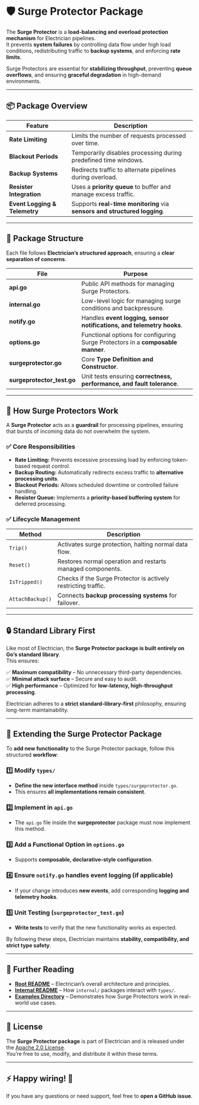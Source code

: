 # 🛡️ Surge Protector Package

The **Surge Protector** is a **load-balancing and overload protection mechanism** for Electrician pipelines.  
It prevents **system failures** by controlling data flow under high load conditions, redistributing traffic to **backup systems**, and enforcing **rate limits**.

Surge Protectors are essential for **stabilizing throughput**, preventing **queue overflows**, and ensuring **graceful degradation** in high-demand environments.

---

## 📦 Package Overview

| Feature                       | Description                                                               |
| ----------------------------- | ------------------------------------------------------------------------- |
| **Rate Limiting**             | Limits the number of requests processed over time.                        |
| **Blackout Periods**          | Temporarily disables processing during predefined time windows.           |
| **Backup Systems**            | Redirects traffic to alternate pipelines during overload.                 |
| **Resister Integration**      | Uses a **priority queue** to buffer and manage excess traffic.            |
| **Event Logging & Telemetry** | Supports **real-time monitoring** via **sensors and structured logging**. |

---

## 📂 Package Structure

Each file follows **Electrician’s structured approach**, ensuring a **clear separation of concerns**.

| File                       | Purpose                                                                         |
| -------------------------- | ------------------------------------------------------------------------------- |
| **api.go**                 | Public API methods for managing Surge Protectors.                               |
| **internal.go**            | Low-level logic for managing surge conditions and backpressure.                 |
| **notify.go**              | Handles **event logging, sensor notifications, and telemetry hooks**.           |
| **options.go**             | Functional options for configuring Surge Protectors in a **composable manner**. |
| **surgeprotector.go**      | Core **Type Definition and Constructor**.                                       |
| **surgeprotector_test.go** | Unit tests ensuring **correctness, performance, and fault tolerance**.          |

---

## 🔧 How Surge Protectors Work

A **Surge Protector** acts as a **guardrail** for processing pipelines, ensuring that bursts of incoming data do not overwhelm the system.

### ✅ **Core Responsibilities**

- **Rate Limiting:** Prevents excessive processing load by enforcing token-based request control.
- **Backup Routing:** Automatically redirects excess traffic to **alternative processing units**.
- **Blackout Periods:** Allows scheduled downtime or controlled failure handling.
- **Resister Queue:** Implements a **priority-based buffering system** for deferred processing.

### ✅ **Lifecycle Management**

| Method           | Description                                                    |
| ---------------- | -------------------------------------------------------------- |
| `Trip()`         | Activates surge protection, halting normal data flow.          |
| `Reset()`        | Restores normal operation and restarts managed components.     |
| `IsTripped()`    | Checks if the Surge Protector is actively restricting traffic. |
| `AttachBackup()` | Connects **backup processing systems** for failover.           |

---

## 🔒 Standard Library First

Like most of Electrician, the **Surge Protector package is built entirely on Go’s standard library**.  
This ensures:

✅ **Maximum compatibility** – No unnecessary third-party dependencies.  
✅ **Minimal attack surface** – Secure and easy to audit.  
✅ **High performance** – Optimized for **low-latency, high-throughput processing**.

Electrician adheres to a **strict standard-library-first** philosophy, ensuring long-term maintainability.

---

## 🔧 Extending the Surge Protector Package

To **add new functionality** to the Surge Protector package, follow this structured **workflow**:

### 1️⃣ Modify `types/`

- **Define the new interface method** inside `types/surgeprotector.go`.
- This ensures **all implementations remain consistent**.

### 2️⃣ Implement in `api.go`

- The `api.go` file inside the **surgeprotector** package must now implement this method.

### 3️⃣ Add a Functional Option in `options.go`

- Supports **composable, declarative-style configuration**.

### 4️⃣ Ensure `notify.go` handles event logging (if applicable)

- If your change introduces **new events**, add corresponding **logging and telemetry hooks**.

### 5️⃣ Unit Testing (`surgeprotector_test.go`)

- **Write tests** to verify that the new functionality works as expected.

By following these steps, Electrician maintains **stability, compatibility, and strict type safety**.

---

## 📖 Further Reading

- **[Root README](../../../README.md)** – Electrician’s overall architecture and principles.
- **[Internal README](../README.MD)** – How `internal/` packages interact with `types/`.
- **[Examples Directory](../../../example/surge_protector_example/)** – Demonstrates how Surge Protectors work in real-world use cases.

---

## 📝 License

The **Surge Protector package** is part of Electrician and is released under the [Apache 2.0 License](../../../LICENSE).  
You’re free to use, modify, and distribute it within these terms.

---

## ⚡ Happy wiring! 🚀

If you have any questions or need support, feel free to **open a GitHub issue**.
